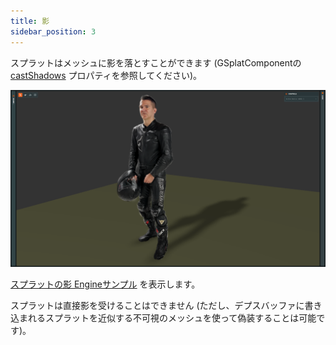 ```yaml
---
title: 影
sidebar_position: 3
---
```


スプラットはメッシュに影を落とすことができます (GSplatComponentの[castShadows](https://api.playcanvas.com/engine/classes/GSplatComponent.html#castshadows) プロパティを参照してください)。

![スプラットの影](/img/user-manual/gaussian-splatting/splat-shadows.png)

[スプラットの影 Engineサンプル](https://playcanvas.github.io/#/gaussian-splatting/simple) を表示します。

スプラットは直接影を受けることはできません (ただし、デプスバッファに書き込まれるスプラットを近似する不可視のメッシュを使って偽装することは可能です)。
